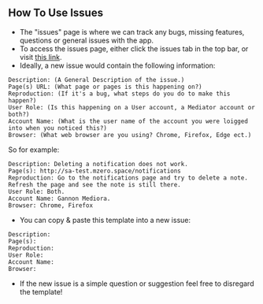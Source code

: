 ## How To Use Issues
* The "issues" page is where we can track any bugs, missing features, questions or general issues with the app. 
* To access the issues page, either click the issues tab in the top bar, or visit [this link](https://github.com/matdombrock/SA-Testing/issues).
* Ideally, a new issue would contain the following information:
```
Description: (A General Description of the issue.)
Page(s) URL: (What page or pages is this happening on?)
Reproduction: (If it's a bug, what steps do you do to make this happen?)
User Role: (Is this happening on a User account, a Mediator account or both?)
Account Name: (What is the user name of the account you were loigged into when you noticed this?)
Browser: (What web browser are you using? Chrome, Firefox, Edge ect.)
```
So for example:
```
Description: Deleting a notification does not work.
Page(s): http://sa-test.mzero.space/notifications
Reproduction: Go to the notifications page and try to delete a note. Refresh the page and see the note is still there.
User Role: Both.
Account Name: Gannon Mediora.
Browser: Chrome, Firefox
```
* You can copy & paste this template into a new issue:
```
Description: 
Page(s):
Reproduction: 
User Role: 
Account Name: 
Browser: 
```
* If the new issue is a simple question or suggestion feel free to disregard the template!
